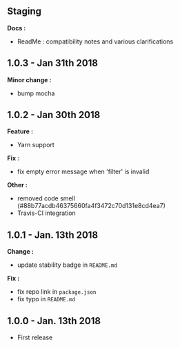 ## Staging

**Docs :**
* ReadMe : compatibility notes and various clarifications

## 1.0.3 - Jan 31th 2018

**Minor change :**
* bump mocha

## 1.0.2 - Jan 30th 2018

**Feature :**
* Yarn support

**Fix :**
* fix empty error message when 'filter' is invalid

**Other :**
* removed code smell (#88b77acdb46375660fa4f3472c70d131e8cd4ea7)
* Travis-CI integration

## 1.0.1 - Jan. 13th 2018

**Change :**
* update stability badge in `README.md`

**Fix :**
* fix repo link in `package.json`
* fix typo in `README.md`

## 1.0.0 - Jan. 13th 2018

* First release
